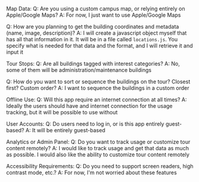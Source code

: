 Map Data:
Q: Are you using a custom campus map, or relying entirely on Apple/Google Maps?
A: For now, I just want to use Apple/Google Maps

Q: How are you planning to get the building coordinates and metadata (name, image, description)?
A: I will create a javascript object myself that has all that information in it. It will be in a file called `locations.js`. You specify what is needed for that data and the format, and I will retrieve it and input it

Tour Stops:
Q: Are all buildings tagged with interest categories?
A: No, some of them will be administration/maintenance buildings

Q: How do you want to sort or sequence the buildings on the tour? Closest first? Custom order?
A: I want to sequence the buildings in a custom order

Offline Use:
Q: Will this app require an internet connection at all times?
A: Ideally the users should have and internet connection for the usage tracking, but it will be possible to use without

User Accounts:
Q: Do users need to log in, or is this app entirely guest-based?
A: It will be entirely guest-based

Analytics or Admin Panel:
Q: Do you want to track usage or customize tour content remotely?
A: I would like to track usage and get that data as much as possible. I would also like the ability to customize tour content remotely

Accessibility Requirements:
Q: Do you need to support screen readers, high contrast mode, etc.?
A: For now, I'm not worried about these features
